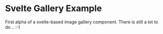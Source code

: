 # Svelte Gallery Example

First alpha of a svelte-based image gallery component. There is still a lot to do...
:-)
